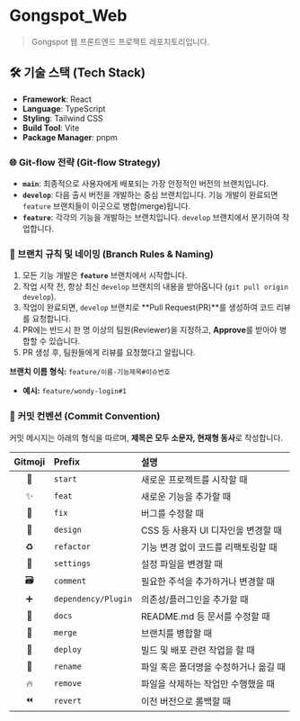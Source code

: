 #  Gongspot_Web

> Gongspot 웹 프론트엔드 프로젝트 레포지토리입니다.

## 🛠️ 기술 스택 (Tech Stack)

- **Framework**: React
- **Language**: TypeScript
- **Styling**: Tailwind CSS
- **Build Tool**: Vite
- **Package Manager**: pnpm


### 🌐 Git-flow 전략 (Git-flow Strategy)

- **`main`**: 최종적으로 사용자에게 배포되는 가장 안정적인 버전의 브랜치입니다.
- **`develop`**: 다음 출시 버전을 개발하는 중심 브랜치입니다. 기능 개발이 완료되면 `feature` 브랜치들이 이곳으로 병합(merge)됩니다.
- **`feature`**: 각각의 기능을 개발하는 브랜치입니다. `develop` 브랜치에서 분기하여 작업합니다.

### 📌 브랜치 규칙 및 네이밍 (Branch Rules & Naming)

1.  모든 기능 개발은 **`feature`** 브랜치에서 시작합니다.
2.  작업 시작 전, 항상 최신 `develop` 브랜치의 내용을 받아옵니다 (`git pull origin develop`).
3.  작업이 완료되면, `develop` 브랜치로 **Pull Request(PR)**를 생성하여 코드 리뷰를 요청합니다.
4.  PR에는 반드시 한 명 이상의 팀원(Reviewer)을 지정하고, **Approve**를 받아야 병합할 수 있습니다.
5.  PR 생성 후, 팀원들에게 리뷰를 요청했다고 알립니다.

**브랜치 이름 형식:** `feature/이름-기능제목#이슈번호`
- **예시:** `feature/wondy-login#1`

### 🎯 커밋 컨벤션 (Commit Convention)

커밋 메시지는 아래의 형식을 따르며, **제목은 모두 소문자, 현재형 동사**로 작성합니다.

| Gitmoji | Prefix    | 설명                                              |
| :-----: | :-------- | :------------------------------------------------ |
|    🎉    | `start`   | 새로운 프로젝트를 시작할 때                       |
|    ✨    | `feat`    | 새로운 기능을 추가할 때                           |
|    🐛    | `fix`     | 버그를 수정할 때                                  |
|    🎨    | `design`  | CSS 등 사용자 UI 디자인을 변경할 때               |
|    ♻️    | `refactor`| 기능 변경 없이 코드를 리팩토링할 때               |
|    🔧    | `settings`| 설정 파일을 변경할 때                             |
|    🗃️    | `comment` | 필요한 주석을 추가하거나 변경할 때                |
|    ➕    | `dependency/Plugin` | 의존성/플러그인을 추가할 때               |
|    📝    | `docs`    | README.md 등 문서를 수정할 때                     |
|    🔀    | `merge`   | 브랜치를 병합할 때                                |
|    🚀    | `deploy`  | 빌드 및 배포 관련 작업을 할 때                    |
|    🚚    | `rename`  | 파일 혹은 폴더명을 수정하거나 옮길 때             |
|    🔥    | `remove`  | 파일을 삭제하는 작업만 수행했을 때                |
|    ⏪️    | `revert`  | 이전 버전으로 롤백할 때                           |